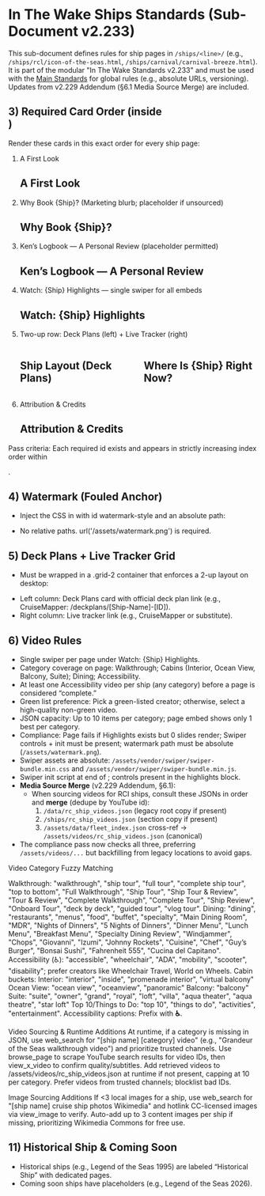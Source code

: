 # In The Wake Ships Standards (Sub-Document v2.233)

This sub-document defines rules for ship pages in `/ships/<line>/` (e.g., `/ships/rcl/icon-of-the-seas.html`, `/ships/carnival/carnival-breeze.html`). It is part of the modular "In The Wake Standards v2.233" and must be used with the [Main Standards](/standards/main-standards.md) for global rules (e.g., absolute URLs, versioning). Updates from v2.229 Addendum (§6.1 Media Source Merge) are included.

## 3) Required Card Order (inside <main>)
Render these cards in this exact order for every ship page:

1. A First Look  
   <section class="card" aria-labelledby="first-look">
     <h2 id="first-look">A First Look</h2>
     <!-- 3 images in .photo-grid -->
   </section>

2. Why Book {Ship}? (Marketing blurb; placeholder if unsourced)  
   <section class="card" aria-labelledby="why-book">
     <h2 id="why-book">Why Book {Ship}?</h2>
     <!-- Blurb text -->
   </section>

3. Ken’s Logbook — A Personal Review (placeholder permitted)  
   <section class="card" aria-labelledby="personal-review">
     <h2 id="personal-review">Ken’s Logbook — A Personal Review</h2>
     <!-- Review text -->
   </section>

4. Watch: {Ship} Highlights — single swiper for all embeds  
   <section class="card" aria-labelledby="video-highlights">
     <h2 id="video-highlights">Watch: {Ship} Highlights</h2>
     <!-- Single swiper with 1 best per category -->
   </section>

5. Two-up row: Deck Plans (left) + Live Tracker (right)  
   <div class="grid-2">
     <section class="card" aria-labelledby="deck-plans">
       <h2 id="deck-plans">Ship Layout (Deck Plans)</h2>
       <!-- Official link/PDF -->
     </section>
     <section class="card" aria-labelledby="live-tracker">
       <h2 id="live-tracker">Where Is {Ship} Right Now?</h2>
       <!-- Tracker embed -->
     </section>
   </div>

6. Attribution & Credits  
   <section class="card" aria-labelledby="attribution">
     <h2 id="attribution">Attribution & Credits</h2>
     <!-- <ul> list of credits -->
   </section>

Pass criteria: Each required id exists and appears in strictly increasing index order within <main>.

## 4) Watermark (Fouled Anchor)
- Inject the CSS in <head> with id watermark-style and an absolute path:
<style id="watermark-style">
  html, body { position: relative; }
  body::before {
    content: "";
    position: fixed;
    top: 50%; left: 50%;
    transform: translate(-50%, -50%);
    width: min(60vw, 900px);
    height: min(60vh, 900px);
    background: url('/assets/watermark.png') no-repeat center / contain;
    opacity: 0.08;
    pointer-events: none;
    z-index: 0;
  }
  main, header, footer, section, nav { position: relative; z-index: 1; }
</style>
- No relative paths. url('/assets/watermark.png') is required.

## 5) Deck Plans + Live Tracker Grid
- Must be wrapped in a .grid-2 container that enforces a 2-up layout on desktop:
<style id="grid-2-style">
  .grid-2 { display: grid; grid-template-columns: 1fr 1fr; gap: 1.25rem; }
  @media (max-width: 900px) { .grid-2 { grid-template-columns: 1fr; } }
</style>
- Left column: Deck Plans card with official deck plan link (e.g., CruiseMapper: /deckplans/[Ship-Name]-[ID]).
- Right column: Live tracker link (e.g., CruiseMapper or substitute).

## 6) Video Rules
- Single swiper per page under Watch: {Ship} Highlights.
- Category coverage on page: Walkthrough; Cabins (Interior, Ocean View, Balcony, Suite); Dining; Accessibility.
- At least one Accessibility video per ship (any category) before a page is considered “complete.”
- Green list preference: Pick a green-listed creator; otherwise, select a high-quality non-green video.
- JSON capacity: Up to 10 items per category; page embed shows only 1 best per category.
- Compliance: Page fails if Highlights exists but 0 slides render; Swiper controls + init must be present; watermark path must be absolute (`/assets/watermark.png`).
- Swiper assets are absolute: `/assets/vendor/swiper/swiper-bundle.min.css` and `/assets/vendor/swiper/swiper-bundle.min.js`.
- Swiper init script at end of <body>; controls present in the highlights block.
- **Media Source Merge** (v2.229 Addendum, §6.1):
  - When sourcing videos for RCI ships, consult these JSONs in order and **merge** (dedupe by YouTube id):
    1. `/data/rc_ship_videos.json` (legacy root copy if present)
    2. `/ships/rc_ship_videos.json` (section copy if present)
    3. `/assets/data/fleet_index.json` cross-ref → `/assets/videos/rc_ship_videos.json` (canonical)
- The compliance pass now checks all three, preferring `/assets/videos/...` but backfilling from legacy locations to avoid gaps.

Video Category Fuzzy Matching

Walkthrough: "walkthrough", "ship tour", "full tour", "complete ship tour", "top to bottom", "Full Walkthrough", "Ship Tour", "Ship Tour & Review", "Tour & Review", "Complete Walkthrough", "Complete Tour", "Ship Review", "Onboard Tour", "deck by deck", "guided tour", "vlog tour".
Dining: "dining", "restaurants", "menus", "food", "buffet", "specialty", "Main Dining Room", "MDR", "Nights of Dinners", "5 Nights of Dinners", "Dinner Menu", "Lunch Menu", "Breakfast Menu", "Specialty Dining Review", "Windjammer", "Chops", "Giovanni", "Izumi", "Johnny Rockets", "Cuisine", "Chef", "Guy’s Burger", "Bonsai Sushi", "Fahrenheit 555", "Cucina del Capitano".
Accessibility (♿): "accessible", "wheelchair", "ADA", "mobility", "scooter", "disability"; prefer creators like Wheelchair Travel, World on Wheels.
Cabin buckets:
  Interior: "interior", "inside", "promenade interior", "virtual balcony"
  Ocean View: "ocean view", "oceanview", "panoramic"
  Balcony: "balcony"
  Suite: "suite", "owner", "grand", "royal", "loft", "villa", "aqua theater", "aqua theatre", "star loft"
Top 10/Things to Do: "top 10", "things to do", "activities", "entertainment".
Accessibility captions: Prefix with **♿**.

Video Sourcing & Runtime Additions
At runtime, if a category is missing in JSON, use web_search for "[ship name] [category] video" (e.g., "Grandeur of the Seas walkthrough video") and prioritize trusted channels.
Use browse_page to scrape YouTube search results for video IDs, then view_x_video to confirm quality/subtitles.
Add retrieved videos to /assets/videos/rc_ship_videos.json at runtime if not present, capping at 10 per category.
Prefer videos from trusted channels; blocklist bad IDs.

Image Sourcing Additions
If <3 local images for a ship, use web_search for "[ship name] cruise ship photos Wikimedia" and hotlink CC-licensed images via view_image to verify.
Auto-add up to 3 content images per ship if missing, prioritizing Wikimedia Commons for free use.

## 11) Historical Ship & Coming Soon
- Historical ships (e.g., Legend of the Seas 1995) are labeled “Historical Ship” with dedicated pages.
- Coming soon ships have placeholders (e.g., Legend of the Seas 2026).